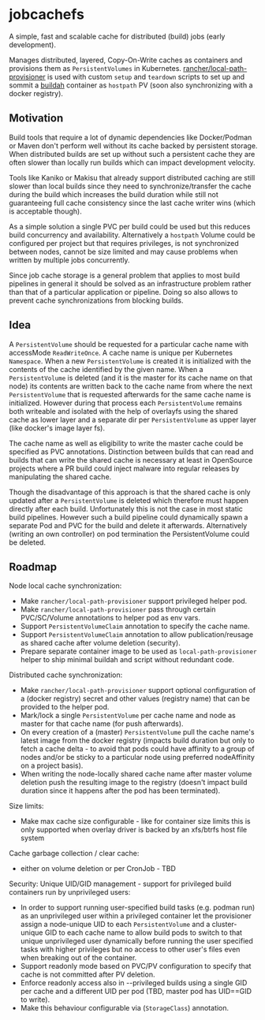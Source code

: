# jobcachefs

A simple, fast and scalable cache for distributed (build) jobs (early development).  

Manages distributed, layered, Copy-On-Write caches as containers
and provisions them as `PersistentVolumes` in Kubernetes.
[rancher/local-path-provisioner](https://github.com/rancher/local-path-provisioner)
is used with custom `setup` and `teardown` scripts to set up and sommit
a [buildah](https://github.com/containers/buildah) container as `hostpath` PV
(soon also synchronizing with a docker registry).

## Motivation

Build tools that require a lot of dynamic dependencies like Docker/Podman or
Maven don't perform well without its cache backed by persistent storage.
When distributed builds are set up without such a persistent cache
they are often slower than locally run builds which can impact development
velocity.  

Tools like Kaniko or Makisu that already support distributed caching are still
slower than local builds since they need to synchronize/transfer the cache
during the build which increases the build duration while still not guaranteeing
full cache consistency since the last cache writer wins (which is acceptable though).  

As a simple solution a single PVC per build could be used but this reduces build concurrency and availability.
Alternatively a `hostpath` Volume could be configured per project but that requires privileges,
is not synchronized between nodes, cannot be size limited and may cause problems
when written by multiple jobs concurrently.  

Since job cache storage is a general problem that applies to most build
pipelines in general it should be solved as an infrastructure problem rather
than that of a particular application or pipeline.
Doing so also allows to prevent cache synchronizations from blocking builds.

## Idea

A `PersistentVolume` should be requested for a particular cache name with accessMode `ReadWriteOnce`.
A cache name is unique per Kubernetes `Namespace`.
When a new `PersistentVolume` is created it is initialized with the contents
of the cache identified by the given name.
When a `PersistentVolume` is deleted (and it is the master for its cache name on that node)
its contents are written back to the cache name from where the next `PersistentVolume`
that is requested afterwards for the same cache name is initialized.
However during that process each `PersistentVolume` remains both writeable
and isolated with the help of overlayfs using the shared cache as lower layer
and a separate dir per `PersistentVolume` as upper layer (like docker's image layer fs).  

The cache name as well as eligibility to write the master cache could be
specified as PVC annotations. Distinction between builds that can read and
builds that can write the shared cache is necessary at least in OpenSource
projects where a PR build could inject malware into regular releases
by manipulating the shared cache.  

Though the disadvantage of this approach is that the shared cache is only
updated after a `PersistentVolume` is deleted which therefore must happen
directly after each build.
Unfortunately this is not the case in most static build pipelines.
However such a build pipeline could dynamically spawn a separate Pod and PVC
for the build and delete it afterwards.
Alternatively (writing an own controller) on pod termination the PersistentVolume could be deleted.

## Roadmap

Node local cache synchronization:
* Make `rancher/local-path-provisioner` support privileged helper pod.
* Make `rancher/local-path-provisioner` pass through certain PVC/SC/Volume annotations to helper pod as env vars.
* Support `PersistentVolumeClaim` annotation to specify the cache name.
* Support `PersistentVolumeClaim` annotation to allow publication/reusage as shared cache after volume deletion (security).
* Prepare separate container image to be used as `local-path-provisioner` helper to ship minimal buildah and script without redundant code.

Distributed cache synchronization:
* Make `rancher/local-path-provisioner` support optional configuration of a (docker registry) secret and other values (registry name) that can be provided to the helper pod.
* Mark/lock a single `PersistentVolume` per cache name and node as master for that cache name (for push afterwards).
* On every creation of a (master) `PersistentVolume` pull the cache name's latest image from the docker registry (impacts build duration but only to fetch a cache delta - to avoid that pods could have affinity to a group of nodes and/or be sticky to a particular node using preferred nodeAffinity on a project basis).
* When writing the node-locally shared cache name after master volume deletion
  push the resulting image to the registry
  (doesn't impact build duration since it happens after the pod has been terminated).

Size limits:
* Make max cache size configurable - like for container size limits this is only supported when overlay driver is backed by an xfs/btrfs host file system

Cache garbage collection / clear cache:
- either on volume deletion or per CronJob - TBD

Security: Unique UID/GID management - support for privileged build containers run by unprivileged users:
* In order to support running user-specified build tasks (e.g. podman run) as an unprivileged user within a privileged container
  let the provisioner assign a node-unique UID to each `PersistentVolume` and a cluster-unique GID to each cache name
  to allow build pods to switch to that unique unprivileged user dynamically
  before running the user specified tasks with higher privileges but no access
  to other user's files even when breaking out of the container.
* Support readonly mode based on PVC/PV configuration to specify that cache is not committed after PV deletion.
* Enforce readonly access also in --privileged builds using a single GID per cache and a different UID per pod (TBD, master pod has UID==GID to write).
* Make this behaviour configurable via (`StorageClass`) annotation.
